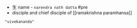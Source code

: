 - 生 name - `narendra nath datta` #pre 
- disciple and chief disciple of [[ramakrishna paramhansa]]

```query
"vivekananda"
```